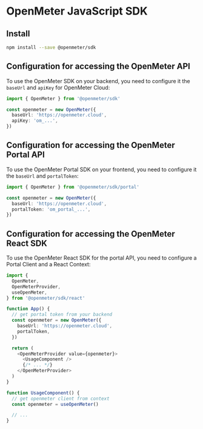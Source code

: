 # OpenMeter JavaScript SDK

## Install

```sh
npm install --save @openmeter/sdk
```

## Configuration for accessing the OpenMeter API

To use the OpenMeter SDK on your backend, you need to configure it the `baseUrl` and `apiKey` for OpenMeter Cloud:

```ts
import { OpenMeter } from '@openmeter/sdk'

const openmeter = new OpenMeter({
  baseUrl: 'https://openmeter.cloud',
  apiKey: 'om_...',
})
```

## Configuration for accessing the OpenMeter Portal API

To use the OpenMeter Portal SDK on your frontend, you need to configure it the `baseUrl` and `portalToken`:

```ts
import { OpenMeter } from '@openmeter/sdk/portal'

const openmeter = new OpenMeter({
  baseUrl: 'https://openmeter.cloud',
  portalToken: 'om_portal_...',
})
```

## Configuration for accessing the OpenMeter React SDK

To use the OpenMeter React SDK for the portal API, you need to configure a Portal Client and a React Context:

```ts
import {
  OpenMeter,
  OpenMeterProvider,
  useOpenMeter,
} from '@openmeter/sdk/react'

function App() {
  // get portal token from your backend
  const openmeter = new OpenMeter({
    baseUrl: 'https://openmeter.cloud',
    portalToken,
  })

  return (
    <OpenMeterProvider value={openmeter}>
      <UsageComponent />
      {/* ... */}
    </OpenMeterProvider>
  )
}

function UsageComponent() {
  // get openmeter client from context
  const openmeter = useOpenMeter()

  // ...
}
```
